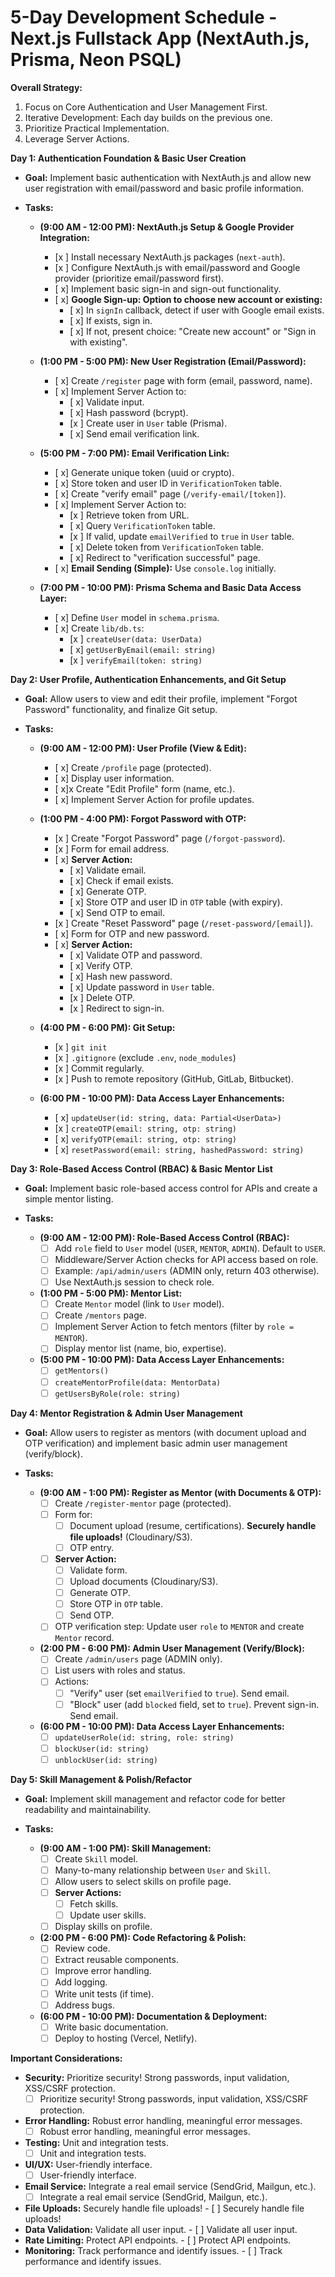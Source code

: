 # 5-Day Development Schedule - Next.js Fullstack App (NextAuth.js, Prisma, Neon PSQL)

**Overall Strategy:**

1.  Focus on Core Authentication and User Management First.
2.  Iterative Development: Each day builds on the previous one.
3.  Prioritize Practical Implementation.
4.  Leverage Server Actions.

**Day 1: Authentication Foundation & Basic User Creation**

*   **Goal:** Implement basic authentication with NextAuth.js and allow new user registration with email/password and basic profile information.

*   **Tasks:**

    *   **(9:00 AM - 12:00 PM): NextAuth.js Setup & Google Provider Integration:**
        - [x ] Install necessary NextAuth.js packages (`next-auth`).
        - [x ] Configure NextAuth.js with email/password and Google provider (prioritize email/password first).
        - [ x] Implement basic sign-in and sign-out functionality.
        - [ x] **Google Sign-up: Option to choose new account or existing:**
            - [ x] In `signIn` callback, detect if user with Google email exists.
            - [ x] If exists, sign in.
            - [ x] If not, present choice: "Create new account" or "Sign in with existing".

    *   **(1:00 PM - 5:00 PM): New User Registration (Email/Password):**
        - [ x] Create `/register` page with form (email, password, name).
        - [ x] Implement Server Action to:
            - [ x] Validate input.
            - [ x] Hash password (bcrypt).
            - [x ] Create user in `User` table (Prisma).
            - [ x] Send email verification link.

    *   **(5:00 PM - 7:00 PM): Email Verification Link:**
        - [ x] Generate unique token (uuid or crypto).
        - [ x] Store token and user ID in `VerificationToken` table.
        - [ x] Create "verify email" page (`/verify-email/[token]`).
        - [ x] Implement Server Action to:
            - [x ] Retrieve token from URL.
            - [ x] Query `VerificationToken` table.
            - [x ] If valid, update `emailVerified` to `true` in `User` table.
            - [ x] Delete token from `VerificationToken` table.
            - [ x] Redirect to "verification successful" page.
        - [ x] **Email Sending (Simple):** Use `console.log` initially.

    *   **(7:00 PM - 10:00 PM): Prisma Schema and Basic Data Access Layer:**
        - [ x] Define `User` model in `schema.prisma`.
        - [ x] Create `lib/db.ts`:
            - [x ] `createUser(data: UserData)`
            - [ x] `getUserByEmail(email: string)`
            - [x ] `verifyEmail(token: string)`

**Day 2: User Profile, Authentication Enhancements, and Git Setup**

*   **Goal:** Allow users to view and edit their profile, implement "Forgot Password" functionality, and finalize Git setup.

*   **Tasks:**

    *   **(9:00 AM - 12:00 PM): User Profile (View & Edit):**
        - [ x] Create `/profile` page (protected).
        - [ x] Display user information.
        - [ x]x Create "Edit Profile" form (name, etc.).
        - [ x] Implement Server Action for profile updates.

    *   **(1:00 PM - 4:00 PM): Forgot Password with OTP:**
        - [x ] Create "Forgot Password" page (`/forgot-password`).
        - [x ] Form for email address.
        - [ x] **Server Action:**
            - [ x] Validate email.
            - [ x] Check if email exists.
            - [ x] Generate OTP.
            - [ x] Store OTP and user ID in `OTP` table (with expiry).
            - [ x] Send OTP to email.
        - [x ] Create "Reset Password" page (`/reset-password/[email]`).
        - [ x] Form for OTP and new password.
        - [ x] **Server Action:**
            - [ x] Validate OTP and password.
            - [ x] Verify OTP.
            - [ x] Hash new password.
            - [ x] Update password in `User` table.
            - [x ] Delete OTP.
            - [x ] Redirect to sign-in.

    *   **(4:00 PM - 6:00 PM): Git Setup:**
        - [x ] `git init`
        - [x ] `.gitignore` (exclude `.env`, `node_modules`)
        - [x ] Commit regularly.
        - [x     ] Push to remote repository (GitHub, GitLab, Bitbucket).

    *   **(6:00 PM - 10:00 PM): Data Access Layer Enhancements:**
        - [ x] `updateUser(id: string, data: Partial<UserData>)`
        - [x ] `createOTP(email: string, otp: string)`
        - [ x] `verifyOTP(email: string, otp: string)`
        - [ x] `resetPassword(email: string, hashedPassword: string)`

**Day 3: Role-Based Access Control (RBAC) & Basic Mentor List**

*   **Goal:** Implement basic role-based access control for APIs and create a simple mentor listing.

*   **Tasks:**

    *   **(9:00 AM - 12:00 PM): Role-Based Access Control (RBAC):**
        - [ ] Add `role` field to `User` model (`USER`, `MENTOR`, `ADMIN`).  Default to `USER`.
        - [ ] Middleware/Server Action checks for API access based on role.
        - [ ] Example: `/api/admin/users` (ADMIN only, return 403 otherwise).
        - [ ] Use NextAuth.js session to check role.

    *   **(1:00 PM - 5:00 PM): Mentor List:**
        - [ ] Create `Mentor` model (link to `User` model).
        - [ ] Create `/mentors` page.
        - [ ] Implement Server Action to fetch mentors (filter by `role = MENTOR`).
        - [ ] Display mentor list (name, bio, expertise).

    *   **(5:00 PM - 10:00 PM): Data Access Layer Enhancements:**
        - [ ] `getMentors()`
        - [ ] `createMentorProfile(data: MentorData)`
        - [ ] `getUsersByRole(role: string)`

**Day 4: Mentor Registration & Admin User Management**

*   **Goal:** Allow users to register as mentors (with document upload and OTP verification) and implement basic admin user management (verify/block).

*   **Tasks:**

    *   **(9:00 AM - 1:00 PM): Register as Mentor (with Documents & OTP):**
        - [ ] Create `/register-mentor` page (protected).
        - [ ] Form for:
            - [ ] Document upload (resume, certifications).  **Securely handle file uploads!** (Cloudinary/S3).
            - [ ] OTP entry.
        - [ ] **Server Action:**
            - [ ] Validate form.
            - [ ] Upload documents (Cloudinary/S3).
            - [ ] Generate OTP.
            - [ ] Store OTP in `OTP` table.
            - [ ] Send OTP.
        - [ ] OTP verification step: Update user `role` to `MENTOR` and create `Mentor` record.

    *   **(2:00 PM - 6:00 PM): Admin User Management (Verify/Block):**
        - [ ] Create `/admin/users` page (ADMIN only).
        - [ ] List users with roles and status.
        - [ ] Actions:
            - [ ] "Verify" user (set `emailVerified` to `true`). Send email.
            - [ ] "Block" user (add `blocked` field, set to `true`). Prevent sign-in. Send email.

    *   **(6:00 PM - 10:00 PM): Data Access Layer Enhancements:**
        - [ ] `updateUserRole(id: string, role: string)`
        - [ ] `blockUser(id: string)`
        - [ ] `unblockUser(id: string)`

**Day 5: Skill Management & Polish/Refactor**

*   **Goal:** Implement skill management and refactor code for better readability and maintainability.

*   **Tasks:**

    *   **(9:00 AM - 1:00 PM): Skill Management:**
        - [ ] Create `Skill` model.
        - [ ] Many-to-many relationship between `User` and `Skill`.
        - [ ] Allow users to select skills on profile page.
        - [ ] **Server Actions:**
            - [ ] Fetch skills.
            - [ ] Update user skills.
        - [ ] Display skills on profile.

    *   **(2:00 PM - 6:00 PM): Code Refactoring & Polish:**
        - [ ] Review code.
        - [ ] Extract reusable components.
        - [ ] Improve error handling.
        - [ ] Add logging.
        - [ ] Write unit tests (if time).
        - [ ] Address bugs.

    *   **(6:00 PM - 10:00 PM): Documentation & Deployment:**
        - [ ] Write basic documentation.
        - [ ] Deploy to hosting (Vercel, Netlify).

**Important Considerations:**

*   **Security:**  Prioritize security! Strong passwords, input validation, XSS/CSRF protection.
    - [ ]  Prioritize security! Strong passwords, input validation, XSS/CSRF protection.
*   **Error Handling:** Robust error handling, meaningful error messages.
    - [ ] Robust error handling, meaningful error messages.
*   **Testing:** Unit and integration tests.
     - [ ]  Unit and integration tests.
*   **UI/UX:** User-friendly interface.
      - [ ] User-friendly interface.
*   **Email Service:** Integrate a real email service (SendGrid, Mailgun, etc.).
       - [ ] Integrate a real email service (SendGrid, Mailgun, etc.).
*   **File Uploads:** Securely handle file uploads!
        - [ ] Securely handle file uploads!
*   **Data Validation:** Validate all user input.
        - [ ] Validate all user input.
*   **Rate Limiting:** Protect API endpoints.
         - [ ] Protect API endpoints.
*   **Monitoring:** Track performance and identify issues.
           - [ ] Track performance and identify issues.